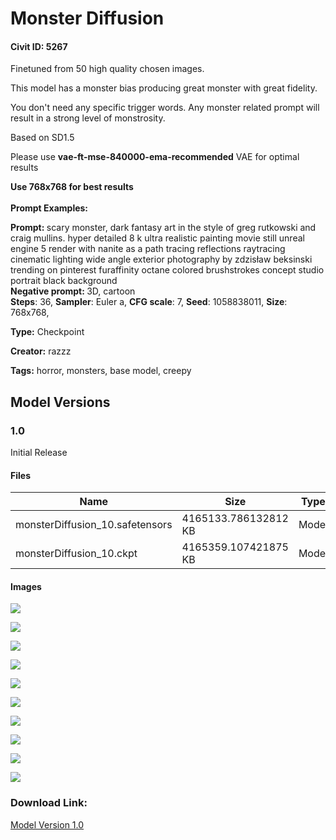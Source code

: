 # Monster Diffusion

#### Civit ID: 5267

<p>Finetuned from 50 high quality chosen images.</p><p>This model has a monster bias producing great monster with great fidelity.</p><p>You don't need any specific trigger words. Any monster related prompt will result in a strong level of monstrosity.</p><p>Based on SD1.5</p><p>Please use <strong>vae-ft-mse-840000-ema-recommended</strong> VAE for optimal results</p><p><strong>Use 768x768 for best results</strong><br /><br /><strong>Prompt Examples:</strong></p><p><strong>Prompt: </strong>scary monster, dark fantasy art in the style of greg rutkowski and craig mullins. hyper detailed 8 k ultra realistic painting movie still unreal engine 5 render with nanite as a path tracing reflections raytracing cinematic lighting wide angle exterior photography by zdzisław beksinski trending on pinterest furaffinity octane colored brushstrokes concept studio portrait black background<br /><strong>Negative prompt: </strong>3D, cartoon<br /><strong>Steps</strong>: 36, <strong>Sampler</strong>: Euler a, <strong>CFG scale</strong>: 7, <strong>Seed</strong>: 1058838011, <strong>Size</strong>: 768x768,</p>

**Type:** Checkpoint

**Creator:** razzz

**Tags:** horror, monsters, base model, creepy

## Model Versions

### 1.0

<p>Initial Release</p>

#### Files

| Name | Size | Type | Format | Download Url | AutoV1 | AutoV2 | SHA256 | CRC32 | BLAKE3 |
| --- | --- | --- | --- | --- | --- | --- | --- | --- | --- |
| monsterDiffusion_10.safetensors | 4165133.786132812 KB | Model | SafeTensor | https://civitai.com/api/download/models/6109 | 799696EC | 8D447E6A1C | 8D447E6A1C2A9C1EBC2A1D7ED911E7AD60B27990967777BF7C5E076BC58A5BE9 | D939D4E1 | 2EFF0832815F8965D583A2348728BCC422210F9ECB6700B0A2A5F987A0DD0ECE |
| monsterDiffusion_10.ckpt | 4165359.107421875 KB | Model | PickleTensor | https://civitai.com/api/download/models/6109?type=Model&format=PickleTensor&size=full&fp=fp16 | 525D1D0C | 9811847302 | 9811847302DEDC60C7608E4EC8BF3629DA81BD81E498AAFC23569FDDF914187A | 14023C4D | D90E38ED9C98A0DBEF11AFEAB265909CB4E88D9CB1D1962175E0018097C0AD61 |

#### Images

<p><img src="https://image.civitai.com/xG1nkqKTMzGDvpLrqFT7WA/1a687b22-c8df-49da-779f-04929b394700/width=450/52816.jpeg" /></p>

<p><img src="https://image.civitai.com/xG1nkqKTMzGDvpLrqFT7WA/3b9d985c-71f4-4c3d-e052-41b94497bb00/width=450/52826.jpeg" /></p>

<p><img src="https://image.civitai.com/xG1nkqKTMzGDvpLrqFT7WA/969fc5c5-4a49-4650-ee8f-26daa4cd4f00/width=450/52825.jpeg" /></p>

<p><img src="https://image.civitai.com/xG1nkqKTMzGDvpLrqFT7WA/0ffbba57-fe28-481a-e936-966a4046b100/width=450/52824.jpeg" /></p>

<p><img src="https://image.civitai.com/xG1nkqKTMzGDvpLrqFT7WA/e66a062c-210c-4600-8a2b-ffc99705a700/width=450/52823.jpeg" /></p>

<p><img src="https://image.civitai.com/xG1nkqKTMzGDvpLrqFT7WA/88c1019f-7a2e-4fec-e1c1-74ebf6243700/width=450/52822.jpeg" /></p>

<p><img src="https://image.civitai.com/xG1nkqKTMzGDvpLrqFT7WA/80ab8cc9-9403-499c-62ba-76c633714100/width=450/52821.jpeg" /></p>

<p><img src="https://image.civitai.com/xG1nkqKTMzGDvpLrqFT7WA/01e131a4-9106-4ab7-0aa8-ca207b60ca00/width=450/52820.jpeg" /></p>

<p><img src="https://image.civitai.com/xG1nkqKTMzGDvpLrqFT7WA/d8ef1ff4-68e0-46ad-21fd-0fe1c5908a00/width=450/52819.jpeg" /></p>

<p><img src="https://image.civitai.com/xG1nkqKTMzGDvpLrqFT7WA/8cf4893e-aeb8-48b1-0a5a-d2512b523400/width=450/52818.jpeg" /></p>

### Download Link:

[Model Version 1.0](https://civitai.com/api/download/models/6109)

